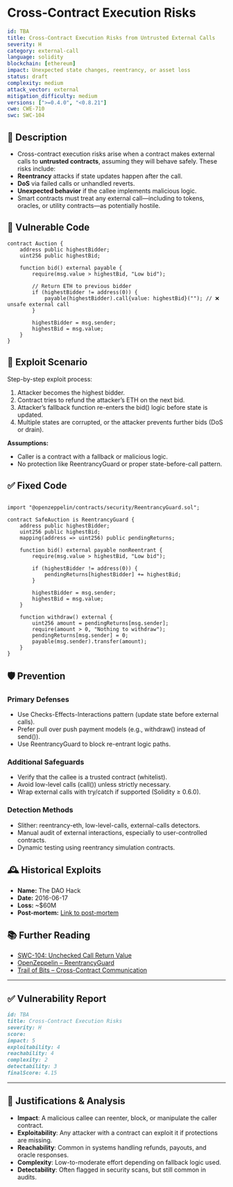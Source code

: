 # Cross-Contract Execution Risks

```YAML
id: TBA
title: Cross-Contract Execution Risks from Untrusted External Calls
severity: H
category: external-call
language: solidity
blockchain: [ethereum]
impact: Unexpected state changes, reentrancy, or asset loss
status: draft
complexity: medium
attack_vector: external
mitigation_difficulty: medium
versions: [">=0.4.0", "<0.8.21"]
cwe: CWE-710
swc: SWC-104
```


## 📝 Description

- Cross-contract execution risks arise when a contract makes external calls to **untrusted contracts**, assuming they will behave safely. These risks include:
- **Reentrancy** attacks if state updates happen after the call.
- **DoS** via failed calls or unhandled reverts.
- **Unexpected behavior** if the callee implements malicious logic.
- Smart contracts must treat any external call—including to tokens, oracles, or utility contracts—as potentially hostile.

## 🚨 Vulnerable Code

```solidity
contract Auction {
    address public highestBidder;
    uint256 public highestBid;

    function bid() external payable {
        require(msg.value > highestBid, "Low bid");

        // Return ETH to previous bidder
        if (highestBidder != address(0)) {
            payable(highestBidder).call{value: highestBid}(""); // ❌ unsafe external call
        }

        highestBidder = msg.sender;
        highestBid = msg.value;
    }
}
```

## 🧪 Exploit Scenario

Step-by-step exploit process:

1. Attacker becomes the highest bidder.
2. Contract tries to refund the attacker’s ETH on the next bid.
3. Attacker’s fallback function re-enters the bid() logic before state is updated.
4. Multiple states are corrupted, or the attacker prevents further bids (DoS or drain).

**Assumptions:**

- Caller is a contract with a fallback or malicious logic.
- No protection like ReentrancyGuard or proper state-before-call pattern.

## ✅ Fixed Code

```solidity

import "@openzeppelin/contracts/security/ReentrancyGuard.sol";

contract SafeAuction is ReentrancyGuard {
    address public highestBidder;
    uint256 public highestBid;
    mapping(address => uint256) public pendingReturns;

    function bid() external payable nonReentrant {
        require(msg.value > highestBid, "Low bid");

        if (highestBidder != address(0)) {
            pendingReturns[highestBidder] += highestBid;
        }

        highestBidder = msg.sender;
        highestBid = msg.value;
    }

    function withdraw() external {
        uint256 amount = pendingReturns[msg.sender];
        require(amount > 0, "Nothing to withdraw");
        pendingReturns[msg.sender] = 0;
        payable(msg.sender).transfer(amount);
    }
}
```

## 🛡️ Prevention

### Primary Defenses

- Use Checks-Effects-Interactions pattern (update state before external calls).
- Prefer pull over push payment models (e.g., withdraw() instead of send()).
- Use ReentrancyGuard to block re-entrant logic paths.

### Additional Safeguards

- Verify that the callee is a trusted contract (whitelist).
- Avoid low-level calls (call()) unless strictly necessary.
- Wrap external calls with try/catch if supported (Solidity ≥ 0.6.0).

### Detection Methods

- Slither: reentrancy-eth, low-level-calls, external-calls detectors.
- Manual audit of external interactions, especially to user-controlled contracts.
- Dynamic testing using reentrancy simulation contracts.

## 🕰️ Historical Exploits

- **Name:** The DAO Hack 
- **Date:** 2016-06-17 
- **Loss:** ~$60M 
- **Post-mortem:** [Link to post-mortem](https://blog.slock.it/the-dao-hack-explained-62429dbabf62) 
  

## 📚 Further Reading

- [SWC-104: Unchecked Call Return Value](https://swcregistry.io/docs/SWC-104) 
- [OpenZeppelin – ReentrancyGuard](https://docs.openzeppelin.com/contracts/4.x/api/security#ReentrancyGuard) 
- [Trail of Bits – Cross-Contract Communication](https://github.com/trailofbits/publications/blob/master/reviews/Compound-2018-10.pdf)
  
--- 
## ✅ Vulnerability Report 


```markdown
id: TBA
title: Cross-Contract Execution Risks 
severity: H
score:
impact: 5         
exploitability: 4 
reachability: 4   
complexity: 2     
detectability: 3  
finalScore: 4.15
```


---

## 📄 Justifications & Analysis

- **Impact**: A malicious callee can reenter, block, or manipulate the caller contract.
- **Exploitability**: Any attacker with a contract can exploit it if protections are missing.
- **Reachability**: Common in systems handling refunds, payouts, and oracle responses.
- **Complexity**: Low-to-moderate effort depending on fallback logic used.
- **Detectability**: Often flagged in security scans, but still common in audits.
